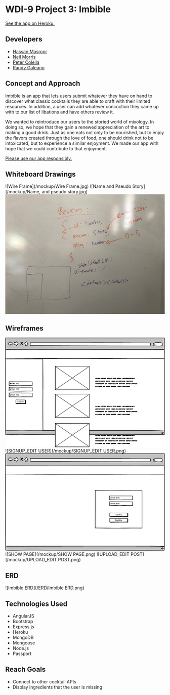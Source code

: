# WDI-9 Project 3: Imbible

[See the app on Heroku.](https://imbible.herokuapp.com)

## Developers

* [Hassan Masroor](https://github.com/FHappy)
* [Neil Morris](https://github.com/Savvyscript)
* [Peter Colella](https://github.com/petercolella)
* [Randy Galeano](https://github.com/randyagaleano)

## Concept and Approach

Imbible is an app that lets users submit whatever they have on hand to discover what classic cocktails they are able to craft with their limited resources. In addition, a user can add whatever concoction they came up with to our list of libations and have others review it.

We wanted to reintroduce our users to the storied world of mixology. In doing so, we hope that they gain a renewed appreciation of the art to making a good drink. Just as one eats not only to be nourished, but to enjoy the flavors created through the love of food, one should drink not to be intoxicated, but to experience a similar enjoyment. We made our app with hope that we could contribute to that enjoyment.

[Please use our app responsibly.](https://www.cdc.gov/alcohol/)

## Whiteboard Drawings

![Wire Frame](/mockup/Wire Frame.jpg)
![Name and Pseudo Story](/mockup/Name, and pseudo story.jpg)
![Continuation](/mockup/Continuation.jpg)

## Wireframes

![HOME](/mockup/HOME.png)
![SIGNUP_EDIT USER](/mockup/SIGNUP_EDIT USER.png)
![LOGIN](/mockup/LOGIN.png)
![SHOW PAGE](/mockup/SHOW PAGE.png)
![UPLOAD_EDIT POST](/mockup/UPLOAD_EDIT POST.png)

## ERD

![Imbible ERD](/ERD/Imbible ERD.png)

## Technologies Used

* AngularJS
* Bootstrap
* Express.js
* Heroku
* MongoDB
* Mongoose
* Node.js
* Passport

## Reach Goals

* Connect to other cocktail APIs
* Display ingredients that the user is missing